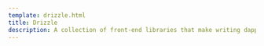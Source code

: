 ```yaml
---
template: drizzle.html
title: Drizzle
description: A collection of front-end libraries that make writing dapp user interfaces easier and more predictable.
---
```

